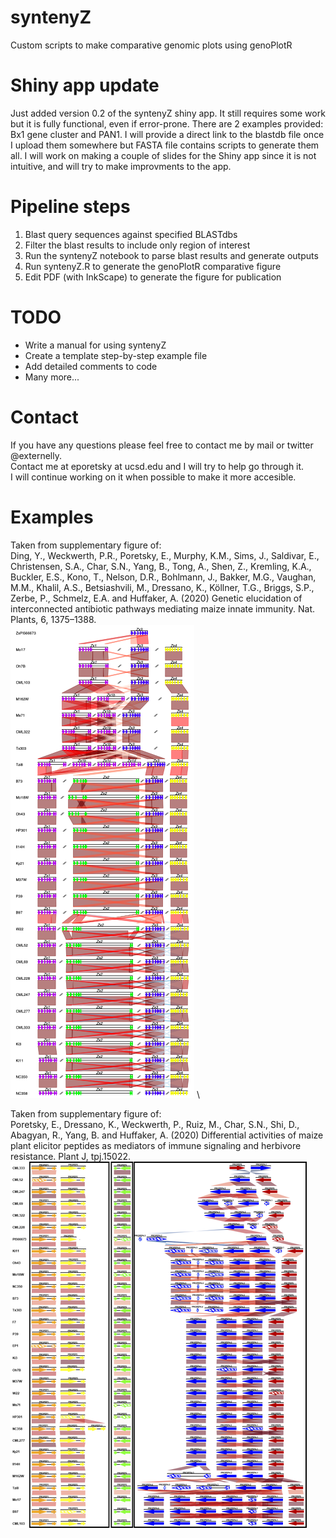 # syntenyZ
Custom scripts to make comparative genomic plots using genoPlotR

# Shiny app update
Just added version 0.2 of the syntenyZ shiny app.
It still requires some work but it is fully functional, even if error-prone.
There are 2 examples provided: Bx1 gene cluster and PAN1.
I will provide a direct link to the blastdb file once I upload them somewhere but FASTA file contains scripts to generate them all.
I will work on making a couple of slides for the Shiny app since it is not intuitive, and will try to make improvments to the app. 

# Pipeline steps
1. Blast query sequences against specified BLASTdbs
2. Filter the blast results to include only region of interest
3. Run the syntenyZ notebook to parse blast results and generate outputs
4. Run syntenyZ.R to generate the genoPlotR comparative figure
5. Edit PDF (with InkScape) to generate the figure for publication

# TODO
* Write a manual for using syntenyZ
* Create a template step-by-step example file
* Add detailed comments to code
* Many more...

# Contact
If you have any questions please feel free to contact me by mail or twitter @externelly.\
Contact me at eporetsky at ucsd.edu and I will try to help go through it.\
I will continue working on it when possible to make it more accesible.

# Examples
Taken from supplementary figure of:
\
Ding, Y., Weckwerth, P.R., Poretsky, E., Murphy, K.M., Sims, J., Saldivar, E., Christensen, S.A., Char, S.N., Yang, B., Tong, A., Shen, Z., Kremling, K.A., Buckler, E.S., Kono, T., Nelson, D.R., Bohlmann, J., Bakker, M.G., Vaughan, M.M., Khalil, A.S., Betsiashvili, M., Dressano, K., Köllner, T.G., Briggs, S.P., Zerbe, P., Schmelz, E.A. and Huffaker, A. (2020) Genetic elucidation of interconnected antibiotic pathways mediating maize innate immunity. Nat. Plants, 6, 1375–1388.
\
![Zx1-4](https://github.com/eporetsky/syntenyZ/blob/master/Tutorial/Zx1-4.png?raw=true)
\\

Taken from supplementary figure of:
\
Poretsky, E., Dressano, K., Weckwerth, P., Ruiz, M., Char, S.N., Shi, D., Abagyan, R., Yang, B. and Huffaker, A. (2020) Differential activities of maize plant elicitor peptides as mediators of immune signaling and herbivore resistance. Plant J, tpj.15022.
\
![ZmPROPEPs](https://github.com/eporetsky/syntenyZ/blob/master/Tutorial/ZmPROPEPs.png?raw=true)

